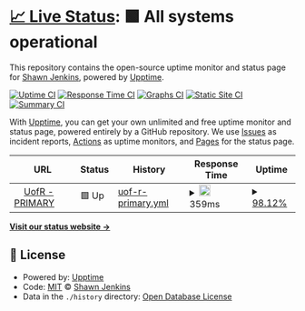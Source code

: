 # [📈 Live Status](https://jenkshaw.github.io/upptime): <!--live status--> **🟩 All systems operational**

This repository contains the open-source uptime monitor and status page for [Shawn Jenkins](https://www.shawnjenkins.com/), powered by [Upptime](https://github.com/upptime/upptime).

[![Uptime CI](https://github.com/jenkshaw/upptime/workflows/Uptime%20CI/badge.svg)](https://github.com/jenkshaw/upptime/actions?query=workflow%3A%22Uptime+CI%22)
[![Response Time CI](https://github.com/jenkshaw/upptime/workflows/Response%20Time%20CI/badge.svg)](https://github.com/jenkshaw/upptime/actions?query=workflow%3A%22Response+Time+CI%22)
[![Graphs CI](https://github.com/jenkshaw/upptime/workflows/Graphs%20CI/badge.svg)](https://github.com/jenkshaw/upptime/actions?query=workflow%3A%22Graphs+CI%22)
[![Static Site CI](https://github.com/jenkshaw/upptime/workflows/Static%20Site%20CI/badge.svg)](https://github.com/jenkshaw/upptime/actions?query=workflow%3A%22Static+Site+CI%22)
[![Summary CI](https://github.com/jenkshaw/upptime/workflows/Summary%20CI/badge.svg)](https://github.com/jenkshaw/upptime/actions?query=workflow%3A%22Summary+CI%22)

With [Upptime](https://upptime.js.org), you can get your own unlimited and free uptime monitor and status page, powered entirely by a GitHub repository. We use [Issues](https://github.com/jenkshaw/upptime/issues) as incident reports, [Actions](https://github.com/jenkshaw/upptime/actions) as uptime monitors, and [Pages](https://jenkshaw.github.io/upptime) for the status page.

<!--start: status pages-->
<!-- This summary is generated by Upptime (https://github.com/upptime/upptime) -->
<!-- Do not edit this manually, your changes will be overwritten -->
<!-- prettier-ignore -->
| URL | Status | History | Response Time | Uptime |
| --- | ------ | ------- | ------------- | ------ |
| <img alt="" src="https://favicons.githubusercontent.com/www.uregina.ca" height="13"> [UofR - PRIMARY](https://www.uregina.ca) | 🟩 Up | [uof-r-primary.yml](https://github.com/jenkshaw/uofr-monitoring/commits/HEAD/history/uof-r-primary.yml) | <details><summary><img alt="Response time graph" src="./graphs/uof-r-primary/response-time-week.png" height="20"> 359ms</summary><br><a href="https://jenkshaw.github.io/upptime/history/uof-r-primary"><img alt="Response time 394" src="https://img.shields.io/endpoint?url=https%3A%2F%2Fraw.githubusercontent.com%2Fjenkshaw%2Fuofr-monitoring%2FHEAD%2Fapi%2Fuof-r-primary%2Fresponse-time.json"></a><br><a href="https://jenkshaw.github.io/upptime/history/uof-r-primary"><img alt="24-hour response time 437" src="https://img.shields.io/endpoint?url=https%3A%2F%2Fraw.githubusercontent.com%2Fjenkshaw%2Fuofr-monitoring%2FHEAD%2Fapi%2Fuof-r-primary%2Fresponse-time-day.json"></a><br><a href="https://jenkshaw.github.io/upptime/history/uof-r-primary"><img alt="7-day response time 359" src="https://img.shields.io/endpoint?url=https%3A%2F%2Fraw.githubusercontent.com%2Fjenkshaw%2Fuofr-monitoring%2FHEAD%2Fapi%2Fuof-r-primary%2Fresponse-time-week.json"></a><br><a href="https://jenkshaw.github.io/upptime/history/uof-r-primary"><img alt="30-day response time 451" src="https://img.shields.io/endpoint?url=https%3A%2F%2Fraw.githubusercontent.com%2Fjenkshaw%2Fuofr-monitoring%2FHEAD%2Fapi%2Fuof-r-primary%2Fresponse-time-month.json"></a><br><a href="https://jenkshaw.github.io/upptime/history/uof-r-primary"><img alt="1-year response time 394" src="https://img.shields.io/endpoint?url=https%3A%2F%2Fraw.githubusercontent.com%2Fjenkshaw%2Fuofr-monitoring%2FHEAD%2Fapi%2Fuof-r-primary%2Fresponse-time-year.json"></a></details> | <details><summary><a href="https://jenkshaw.github.io/upptime/history/uof-r-primary">98.12%</a></summary><a href="https://jenkshaw.github.io/upptime/history/uof-r-primary"><img alt="All-time uptime 99.80%" src="https://img.shields.io/endpoint?url=https%3A%2F%2Fraw.githubusercontent.com%2Fjenkshaw%2Fuofr-monitoring%2FHEAD%2Fapi%2Fuof-r-primary%2Fuptime.json"></a><br><a href="https://jenkshaw.github.io/upptime/history/uof-r-primary"><img alt="24-hour uptime 100.00%" src="https://img.shields.io/endpoint?url=https%3A%2F%2Fraw.githubusercontent.com%2Fjenkshaw%2Fuofr-monitoring%2FHEAD%2Fapi%2Fuof-r-primary%2Fuptime-day.json"></a><br><a href="https://jenkshaw.github.io/upptime/history/uof-r-primary"><img alt="7-day uptime 98.12%" src="https://img.shields.io/endpoint?url=https%3A%2F%2Fraw.githubusercontent.com%2Fjenkshaw%2Fuofr-monitoring%2FHEAD%2Fapi%2Fuof-r-primary%2Fuptime-week.json"></a><br><a href="https://jenkshaw.github.io/upptime/history/uof-r-primary"><img alt="30-day uptime 99.57%" src="https://img.shields.io/endpoint?url=https%3A%2F%2Fraw.githubusercontent.com%2Fjenkshaw%2Fuofr-monitoring%2FHEAD%2Fapi%2Fuof-r-primary%2Fuptime-month.json"></a><br><a href="https://jenkshaw.github.io/upptime/history/uof-r-primary"><img alt="1-year uptime 99.80%" src="https://img.shields.io/endpoint?url=https%3A%2F%2Fraw.githubusercontent.com%2Fjenkshaw%2Fuofr-monitoring%2FHEAD%2Fapi%2Fuof-r-primary%2Fuptime-year.json"></a></details>

<!--end: status pages-->

[**Visit our status website →**](https://jenkshaw.github.io/uofr-monitoring)

## 📄 License

- Powered by: [Upptime](https://github.com/upptime/upptime)
- Code: [MIT](./LICENSE) © [Shawn Jenkins](https://www.shawnjenkins.com/)
- Data in the `./history` directory: [Open Database License](https://opendatacommons.org/licenses/odbl/1-0/)
